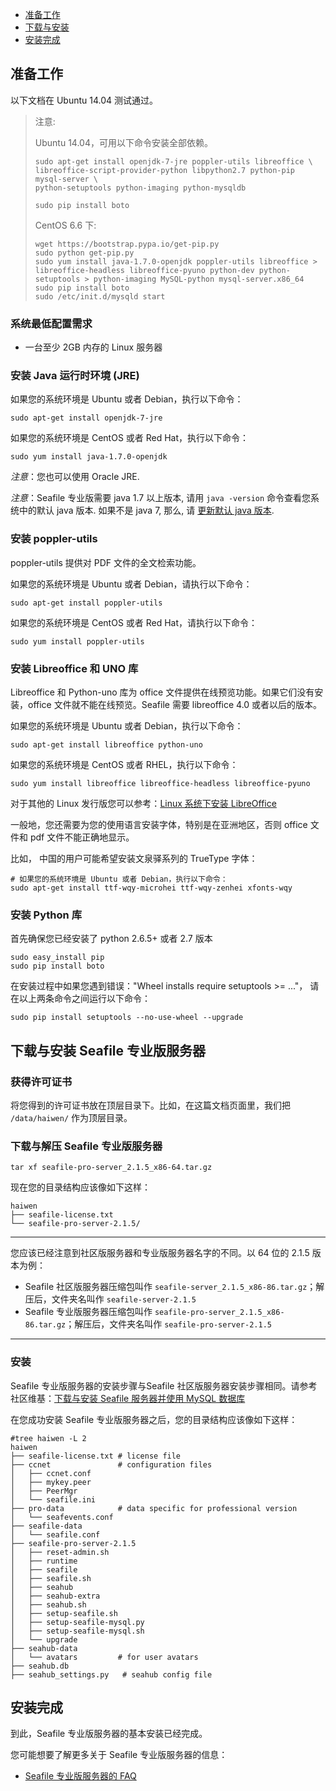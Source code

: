 - [准备工作](#wiki-preparation)
- [下载与安装](#wiki-download-and-setup)
- [安装完成](#wiki-done)

## <a id="wiki-preparation"></a>准备工作 ##

以下文档在 Ubuntu 14.04 测试通过。

> 注意: 
> 
> Ubuntu 14.04，可用以下命令安装全部依赖。
> 
> ```
> sudo apt-get install openjdk-7-jre poppler-utils libreoffice \
> libreoffice-script-provider-python libpython2.7 python-pip mysql-server \
> python-setuptools python-imaging python-mysqldb
> 
> sudo pip install boto
> ```
> 
> CentOS 6.6 下:
> 
> ```
> wget https://bootstrap.pypa.io/get-pip.py
> sudo python get-pip.py
> sudo yum install java-1.7.0-openjdk poppler-utils libreoffice > libreoffice-headless libreoffice-pyuno python-dev python-setuptools > python-imaging MySQL-python mysql-server.x86_64
> sudo pip install boto
> sudo /etc/init.d/mysqld start
> ```
> 

### 系统最低配置需求 ###

- 一台至少 2GB 内存的 Linux 服务器

### 安装 Java 运行时环境 (JRE) ###

如果您的系统环境是 Ubuntu 或者 Debian，执行以下命令：
```
sudo apt-get install openjdk-7-jre
```

如果您的系统环境是 CentOS 或者 Red Hat，执行以下命令：
```
sudo yum install java-1.7.0-openjdk
```

*注意*：您也可以使用 Oracle JRE.

*注意*：Seafile 专业版需要 java 1.7 以上版本, 请用 `java -version` 命令查看您系统中的默认 java 版本. 如果不是 java 7, 那么, 请 [更新默认 java 版本](./change_default_java.md).

### 安装 poppler-utils ###

poppler-utils 提供对 PDF 文件的全文检索功能。

如果您的系统环境是 Ubuntu 或者 Debian，请执行以下命令：
```
sudo apt-get install poppler-utils
```

如果您的系统环境是 CentOS 或者 Red Hat，请执行以下命令：
```
sudo yum install poppler-utils
```


### 安装 Libreoffice 和 UNO 库 ###

Libreoffice 和 Python-uno 库为 office 文件提供在线预览功能。如果它们没有安装，office 文件就不能在线预览。Seafile 需要 libreoffice 4.0 或者以后的版本。



如果您的系统环境是 Ubuntu 或者 Debian，执行以下命令：
```
sudo apt-get install libreoffice python-uno
```

如果您的系统环境是 CentOS 或者 RHEL，执行以下命令：
```
sudo yum install libreoffice libreoffice-headless libreoffice-pyuno
```

对于其他的 Linux 发行版您可以参考：[Linux 系统下安装 LibreOffice](http://www.libreoffice.org/get-help/installation/linux/)

一般地，您还需要为您的使用语言安装字体，特别是在亚洲地区，否则 office 文件和 pdf 文件不能正确地显示。

比如， 中国的用户可能希望安装文泉驿系列的 TrueType 字体：

```
# 如果您的系统环境是 Ubuntu 或者 Debian，执行以下命令：
sudo apt-get install ttf-wqy-microhei ttf-wqy-zenhei xfonts-wqy
```


### 安装 Python 库 ###

首先确保您已经安装了 python 2.6.5+ 或者 2.7 版本
```
sudo easy_install pip
sudo pip install boto
```

在安装过程中如果您遇到错误："Wheel installs require setuptools >= ..."， 请在以上两条命令之间运行以下命令：
```
sudo pip install setuptools --no-use-wheel --upgrade
```

## <a id="wiki-download-and-setup"></a>下载与安装 Seafile 专业版服务器 ##

### 获得许可证书 ###

将您得到的许可证书放在顶层目录下。比如，在这篇文档页面里，我们把 `/data/haiwen/` 作为顶层目录。


### <a id="wiki-download-and-uncompress"></a>下载与解压 Seafile 专业版服务器 ###


```
tar xf seafile-pro-server_2.1.5_x86-64.tar.gz
```

现在您的目录结构应该像如下这样：

```
haiwen
├── seafile-license.txt
└── seafile-pro-server-2.1.5/
```


-----------

您应该已经注意到社区版服务器和专业版服务器名字的不同。以 64 位的 2.1.5 版本为例：

- Seafile 社区版服务器压缩包叫作 `seafile-server_2.1.5_x86-86.tar.gz`；解压后，文件夹名叫作  `seafile-server-2.1.5`
- Seafile 专业版服务器压缩包叫作 `seafile-pro-server_2.1.5_x86-86.tar.gz`；解压后，文件夹名叫作 `seafile-pro-server-2.1.5`

-----------


### 安装 ###

Seafile 专业版服务器的安装步骤与Seafile 社区版服务器安装步骤相同。请参考社区维基：[下载与安装 Seafile 服务器并使用 MySQL 数据库](https://github.com/haiwen/seafile/wiki/Download-and-Setup-Seafile-Server-with-MySQL)

在您成功安装 Seafile 专业版服务器之后，您的目录结构应该像如下这样：

```
#tree haiwen -L 2
haiwen
├── seafile-license.txt # license file
├── ccnet               # configuration files
│   ├── ccnet.conf
│   ├── mykey.peer
│   ├── PeerMgr
│   └── seafile.ini
├── pro-data            # data specific for professional version
│   └── seafevents.conf
├── seafile-data
│   └── seafile.conf
├── seafile-pro-server-2.1.5
│   ├── reset-admin.sh
│   ├── runtime
│   ├── seafile
│   ├── seafile.sh
│   ├── seahub
│   ├── seahub-extra
│   ├── seahub.sh
│   ├── setup-seafile.sh
│   ├── setup-seafile-mysql.py
│   ├── setup-seafile-mysql.sh
│   └── upgrade
├── seahub-data
│   └── avatars         # for user avatars
├── seahub.db
├── seahub_settings.py   # seahub config file
```

## <a id="wiki-done"></a>安装完成

到此，Seafile 专业版服务器的基本安装已经完成。

您可能想要了解更多关于 Seafile 专业版服务器的信息：


- [Seafile 专业版服务器的 FAQ](FAQ_for_seafile_pro_server.md)
